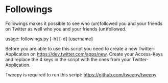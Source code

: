 Followings
==========

Followings makes it possible to see who (un)followed you and your friends on Twitter as well who you and your friends (un)followed.

usage: followings.py [-h] [-d] [username]

Before you are able to use this script you need to create a new Twitter-Application on https://dev.twitter.com/apps/new.
Create your Access-Keys and replace the 4 keys in the script with the ones from your Twitter-Application.

Tweepy is required to run this script:
https://github.com/tweepy/tweepy
